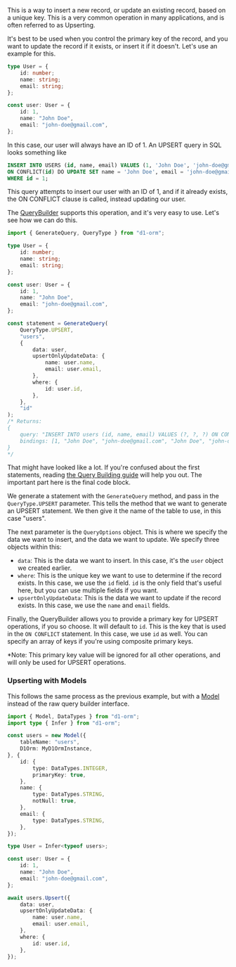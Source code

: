 This is a way to insert a new record, or update an existing record, based on a unique key. This is a very common operation in many applications, and is often referred to as Upserting.

It's best to be used when you control the primary key of the record, and you want to update the record if it exists, or insert it if it doesn't. Let's use an example for this.

```ts
type User = {
	id: number;
	name: string;
	email: string;
};

const user: User = {
	id: 1,
	name: "John Doe",
	email: "john-doe@gmail.com",
};
```

In this case, our user will always have an ID of 1.
An UPSERT query in SQL looks something like

```sql
INSERT INTO USERS (id, name, email) VALUES (1, 'John Doe', 'john-doe@gmail.com')
ON CONFLICT(id) DO UPDATE SET name = 'John Doe', email = 'john-doe@gmail.com'
WHERE id = 1;
```

This query attempts to insert our user with an ID of 1, and if it already exists, the ON CONFLICT clause is called, instead updating our user.

The [QueryBuilder](/guides/query-building) supports this operation, and it's very easy to use. Let's see how we can do this.

```ts
import { GenerateQuery, QueryType } from "d1-orm";

type User = {
	id: number;
	name: string;
	email: string;
};

const user: User = {
	id: 1,
	name: "John Doe",
	email: "john-doe@gmail.com",
};

const statement = GenerateQuery(
	QueryType.UPSERT,
	"users",
	{
		data: user,
		upsertOnlyUpdateData: {
			name: user.name,
			email: user.email,
		},
		where: {
			id: user.id,
		},
	},
	"id"
);
/* Returns: 
{
	query: "INSERT INTO users (id, name, email) VALUES (?, ?, ?) ON CONFLICT(id) DO UPDATE SET name = ?, email = ? WHERE id = ?",
	bindings: [1, "John Doe", "john-doe@gmail.com", "John Doe", "john-doe@gmail.com", 1]
}
*/
```

That might have looked like a lot. If you're confused about the first statements, reading [the Query Building guide](/guides/query-building) will help you out.
The important part here is the final code block.

We generate a statement with the `GenerateQuery` method, and pass in the `QueryType.UPSERT` parameter. This tells the method that we want to generate an UPSERT statement. We then give it the name of the table to use, in this case "users".

The next parameter is the `QueryOptions` object. This is where we specify the data we want to insert, and the data we want to update. We specify three objects within this:

- `data`: This is the data we want to insert. In this case, it's the `user` object we created earlier.
- `where`: This is the unique key we want to use to determine if the record exists. In this case, we use the `id` field. `id` is the only field that's useful here, but you can use multiple fields if you want.
- `upsertOnlyUpdateData`: This is the data we want to update if the record exists. In this case, we use the `name` and `email` fields.

Finally, the QueryBuilder allows you to provide a primary key for UPSERT operations, if you so choose. It will default to `id`. This is the key that is used in the `ON CONFLICT` statement. In this case, we use `id` as well. You can specify an array of keys if you're using composite primary keys.

\*Note: This primary key value will be ignored for all other operations, and will only be used for UPSERT operations.

### Upserting with Models
This follows the same process as the previous example, but with a [Model](/guides/models) instead of the raw query builder interface.

```ts
import { Model, DataTypes } from "d1-orm";
import type { Infer } from "d1-orm";

const users = new Model({
	tableName: "users",
	D1Orm: MyD1OrmInstance,
}, {
	id: {
		type: DataTypes.INTEGER,
		primaryKey: true,
	},
	name: {
		type: DataTypes.STRING,
		notNull: true,
	},
	email: {
		type: DataTypes.STRING,
	},
});

type User = Infer<typeof users>;

const user: User = {
	id: 1,
	name: "John Doe",
	email: "john-doe@gmail.com",
};

await users.Upsert({
	data: user,
	upsertOnlyUpdateData: {
		name: user.name,
		email: user.email,
	},
	where: {
		id: user.id,
	},
});
```
